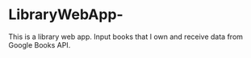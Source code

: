 # LibraryWebApp-
This is a library web app. Input books that I own and receive data from Google Books API. 

